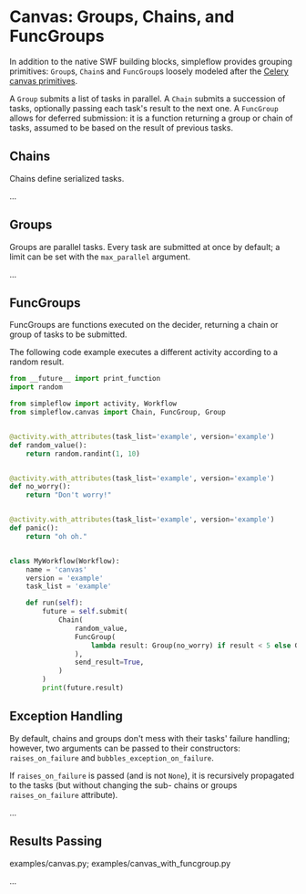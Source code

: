 # Canvas: Groups, Chains, and FuncGroups

In addition to the native SWF building blocks, simpleflow provides
grouping primitives: `Group`s, `Chain`s and `FuncGroup`s loosely modeled
after the
[Celery canvas primitives](http://docs.celeryproject.org/en/latest/userguide/canvas.html).

A `Group` submits a list of tasks in parallel.
A `Chain` submits a succession of tasks, optionally passing each task's result
to the next one.
A `FuncGroup` allows for deferred submission: it is a function returning
a group or chain of tasks, assumed to be based on the result of previous tasks.


## Chains

Chains define serialized tasks.

...

## Groups

Groups are parallel tasks. Every task are submitted at once by default; a limit
can be set with the `max_parallel` argument.

...


## FuncGroups

FuncGroups are functions executed on the decider, returning a chain or group of
tasks to be submitted.

The following code example executes a different activity according to a random
result.

```python
from __future__ import print_function
import random

from simpleflow import activity, Workflow
from simpleflow.canvas import Chain, FuncGroup, Group


@activity.with_attributes(task_list='example', version='example')
def random_value():
    return random.randint(1, 10)


@activity.with_attributes(task_list='example', version='example')
def no_worry():
    return "Don't worry!"


@activity.with_attributes(task_list='example', version='example')
def panic():
    return "oh oh."


class MyWorkflow(Workflow):
    name = 'canvas'
    version = 'example'
    task_list = 'example'

    def run(self):
        future = self.submit(
            Chain(
                random_value,
                FuncGroup(
                    lambda result: Group(no_worry) if result < 5 else Group(*([panic] * result))
                ),
                send_result=True,
            )
        )
        print(future.result)
```


## Exception Handling

By default, chains and groups don't mess with their tasks' failure handling;
however, two arguments can be passed to their constructors: `raises_on_failure`
and `bubbles_exception_on_failure`.

If `raises_on_failure` is passed (and is not `None`), it is recursively
propagated to the tasks (but without changing the sub- chains or groups
`raises_on_failure` attribute).

...

## Results Passing

examples/canvas.py; examples/canvas_with_funcgroup.py

...
